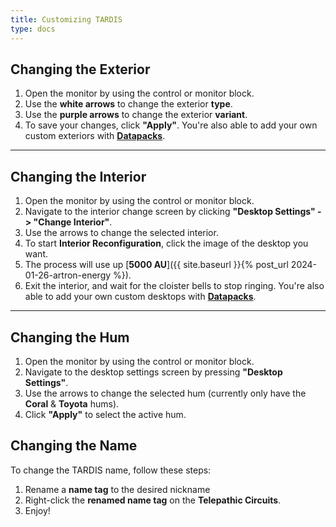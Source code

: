 ```yaml
---
title: Customizing TARDIS
type: docs
---
```


## Changing the Exterior
1. Open the monitor by using the control or monitor block.
2. Use the **white arrows** to change the exterior **type**. 
3. Use the **purple arrows** to change the exterior **variant**.
4. To save your changes, click **"Apply"**.
You're also able to add your own custom exteriors with [**Datapacks**](../../datapacks/exteriors). 

---

## Changing the Interior
1. Open the monitor by using the control or monitor block.
2. Navigate to the interior change screen by clicking **"Desktop Settings" -> "Change Interior"**.
3. Use the arrows to change the selected interior.
4. To start **Interior Reconfiguration**, click the image of the desktop you want.
5. The process will use up [**5000 AU**]({{ site.baseurl }}{% post_url 2024-01-26-artron-energy %}).
6. Exit the interior, and wait for the cloister bells to stop ringing.
You're also able to add your own custom desktops with [**Datapacks**](../../datapacks/interiors). 

---

## Changing the Hum
1. Open the monitor by using the control or monitor block.
2. Navigate to the desktop settings screen by pressing **"Desktop Settings"**.
3. Use the arrows to change the selected hum (currently only have the **Coral** & **Toyota** hums).
4. Click **"Apply"** to select the active hum.

## Changing the Name
To change the TARDIS name, follow these steps:

1. Rename a **name tag** to the desired nickname
2. Right-click the **renamed name tag** on the **Telepathic Circuits**.
3. Enjoy!
